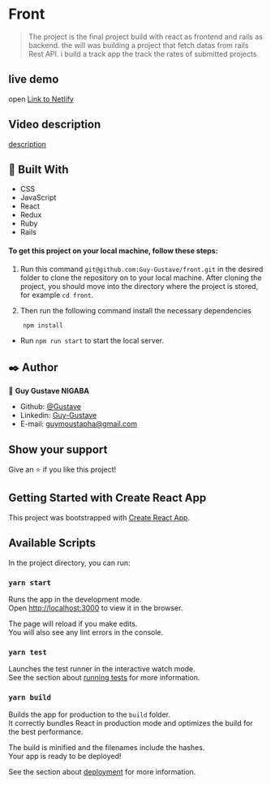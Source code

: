 # Front
>The project is the final project build with react as frontend and rails as backend. the will was building a project that fetch datas from rails Rest API. i build a track app the track the rates of submitted projects

## live demo
open [Link to Netlify](https://zen-dijkstra-bdcf73.netlify.app/)

## Video description
[description](https://www.loom.com/share/44584e3fb91743b1a0deebbb4e076d5b)

## 🔧 Built With
- CSS
- JavaScript
- React
- Redux
- Ruby
- Rails

#### To get this project on your local machine, follow these steps:

1. Run this command `git@github.com:Guy-Gustave/front.git` in the desired folder to clone the repository on to your local machine.
After cloning the project, you should move into the directory where the project is stored, for example `cd front`.

3. Then run the following command install the necessary dependencies

```bash
    npm install
```
- Run `npm run start` to start the local server.


## ✒️ Author

👤 **Guy Gustave NIGABA**

- Github: [@Gustave](https://github.com/Guy-Gustave)
- Linkedin: [Guy-Gustave](https://www.linkedin.com/in/guy-gustave-nigaba)
- E-mail: [guymoustapha@gmail.com](guymoustapha@gmail.com)

## Show your support

Give an ⭐️ if you like this project!

## Getting Started with Create React App

This project was bootstrapped with [Create React App](https://github.com/facebook/create-react-app).

## Available Scripts

In the project directory, you can run:

### `yarn start`

Runs the app in the development mode.\
Open [http://localhost:3000](http://localhost:3000) to view it in the browser.

The page will reload if you make edits.\
You will also see any lint errors in the console.

### `yarn test`

Launches the test runner in the interactive watch mode.\
See the section about [running tests](https://facebook.github.io/create-react-app/docs/running-tests) for more information.

### `yarn build`

Builds the app for production to the `build` folder.\
It correctly bundles React in production mode and optimizes the build for the best performance.

The build is minified and the filenames include the hashes.\
Your app is ready to be deployed!

See the section about [deployment](https://facebook.github.io/create-react-app/docs/deployment) for more information.
